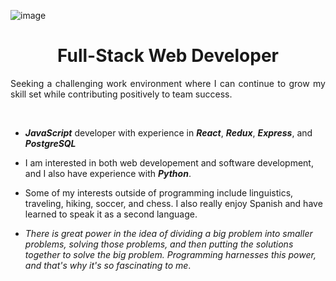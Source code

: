 ![image](https://user-images.githubusercontent.com/108340538/226963435-1748c406-6e9f-4f2f-8c1e-b0fb78ad3477.png)

<h1 align="center">Full-Stack Web Developer</h1>

<p align="justify">Seeking a challenging work environment where I can continue to grow my skill set while contributing positively to team success.</p>
<br>

- _**JavaScript**_ developer with experience in _**React**_, _**Redux**_, _**Express**_, and _**PostgreSQL**_

- I am interested in both web developement and software development, and I also have experience with _**Python**_.

- Some of my interests outside of programming include linguistics, traveling, hiking, soccer, and chess. I also really enjoy Spanish and have learned to speak it as a second language.

- _There is great power in the idea of dividing a big problem into smaller problems, solving those problems, and then putting the solutions together to solve the big problem. Programming harnesses this power, and that's why it's so fascinating to me_.

<!---
- I have many interests outside of programming. 
  - I'm passionate about languages and linguistics. I've learned to speak Spanish as a second language. I studied a fair bit of German, and I've also dabbled in French, Portuguese, Italian, Swedish, and Quechua. I'm fascinated by the complexity of languages, their idiosyncracies, and how they interact with each other.
  - I'm also passionate about traveling. There are many lessons to be learned from spending time immersed in another culture. I've traveled across the United States, only missing the Northeast, Alaska, and Hawaii. I've spent time in Italy, Canada, Chile, Peru, Argentina, Brazil, Colombia, Costa Rica, Guatemala, and Mexico.
  - I enjoy being active. I like hiking, playing soccer, riding my longboard, going to the gym, and practicing yoga. I also enjoy reading, philosophy, chess, and Pokémon.
--->

<!---
- 👋 Hi, I’m @d-mcneil
- 👀 I’m interested in ...
- 🌱 I’m currently learning ...
- 💞️ I’m looking to collaborate on ...
- 📫 How to reach me ...
d-mcneil/d-mcneil is a ✨ special ✨ repository because its `README.md` (this file) appears on your GitHub profile.
You can click the Preview link to take a look at your changes.
--->
